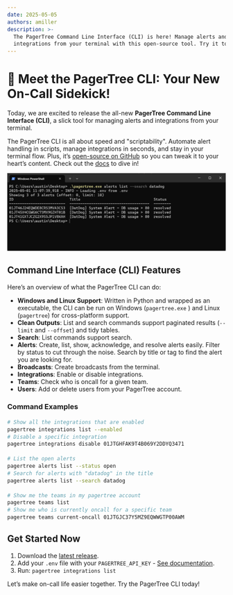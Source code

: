 ```yaml
---
date: 2025-05-05
authors: amiller
description: >-
  The PagerTree Command Line Interface (CLI) is here! Manage alerts and
  integrations from your terminal with this open-source tool. Try it today!
---
```


# 📣 Meet the PagerTree CLI: Your New On-Call Sidekick!

Today, we are excited to release the all-new **PagerTree Command Line Interface (CLI)**, a slick tool for managing alerts and integrations from your terminal.

The PagerTree CLI is all about speed and "scriptability". Automate alert handling in scripts, manage integrations in seconds, and stay in your terminal flow. Plus, it’s [open-source on GitHub](https://github.com/PagerTree/pager_tree-cli) so you can tweak it to your heart’s content. Check out the [docs](https://pagertree.com/docs/cli/command-line-interface) to dive in!

![PagerTree Command Line Interface (CLI) screenshot](<.gitbook/assets/image (26).png>)

<!-- truncate -->

## Command Line Interface (CLI) Features

Here’s an overview of what the PagerTree CLI can do:

* **Windows and Linux Support**: Written in Python and wrapped as an executable, the CLI can be run on Windows (`pagertree.exe` ) and Linux (`pagertree`) for cross-platform support.
* **Clean Outputs**: List and search commands support paginated results (`--limit` and `--offset`) and tidy tables.
* **Search**: List commands support search.
* **Alerts**: Create, list, show, acknowledge, and resolve alerts easily. Filter by status to cut through the noise. Search by title or tag to find the alert you are looking for.
* **Broadcasts**: Create broadcasts from the terminal.
* **Integrations**: Enable or disable integrations.
* **Teams**: Check who is oncall for a given team.
* **Users**: Add or delete users from your PagerTree account.

### Command Examples

```bash
# Show all the integrations that are enabled
pagertree integrations list --enabled
# Disable a specific integration
pagertree integrations disable 01JTGHFAK9T4B069Y2DDYQ3471

# List the open alerts
pagertree alerts list --status open
# Search for alerts with "datadog" in the title
pagertree alerts list --search datadog

# Show me the teams in my pagertree account
pagertree teams list
# Show me who is currently oncall for a specific team
pagertree teams current-oncall 01JTGJC37Y5MZ9EQWWGTP00AWM
```

## Get Started Now

1. Download the [latest release](https://github.com/PagerTree/pager_tree-cli/releases).
2. Add your `.env` file with your `PAGERTREE_API_KEY` - [See documentation](https://pagertree.com/docs/cli/command-line-interface#env).
3. Run: `pagertree integrations list`

Let’s make on-call life easier together. Try the PagerTree CLI today!
